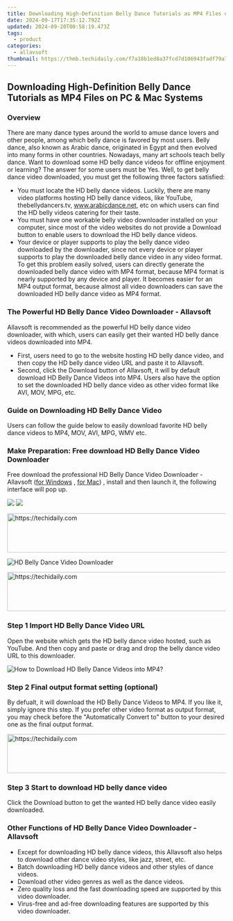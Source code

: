 ```yaml
---
title: Downloading High-Definition Belly Dance Tutorials as MP4 Files on PC & Mac Systems
date: 2024-09-17T17:35:12.792Z
updated: 2024-09-20T00:58:19.473Z
tags:
  - product
categories:
  - allavsoft
thumbnail: https://thmb.techidaily.com/f7a18b1ed8a37fcd7d106943fadf79a7add46bd88aaea370f1b5ca7a72e0a9d3.jpg
---
```


## Downloading High-Definition Belly Dance Tutorials as MP4 Files on PC & Mac Systems

### Overview

There are many dance types around the world to amuse dance lovers and other people, among which belly dance is favored by most users. Belly dance, also known as Arabic dance, originated in Egypt and then evolved into many forms in other countries. Nowadays, many art schools teach belly dance. Want to download some HD belly dance videos for offline enjoyment or learning? The answer for some users must be Yes. Well, to get belly dance video downloaded, you must get the following three factors satisfied:

* You must locate the HD belly dance videos. Luckily, there are many video platforms hosting HD belly dance videos, like YouTube, thebellydancers.tv, www.arabicdance.net, etc on which users can find the HD belly videos catering for their taste.
* You must have one workable belly video downloader installed on your computer, since most of the video websites do not provide a Download button to enable users to download the HD belly dance videos.
* Your device or player supports to play the belly dance video downloaded by the downloader, since not every device or player supports to play the downloaded belly dance video in any video format. To get this problem easily solved, users can directly generate the downloaded belly dance video with MP4 format, because MP4 format is nearly supported by any device and player. It becomes easier for an MP4 output format, because almost all video downloaders can save the downloaded HD belly dance video as MP4 format.

### The Powerful HD Belly Dance Video Downloader - Allavsoft

Allavsoft is recommended as the powerful HD belly dance video downloader, with which, users can easily get their wanted HD belly dance videos downloaded into MP4.

* First, users need to go to the website hosting HD belly dance video, and then copy the HD belly dance video URL and paste it to Allavsoft.
* Second, click the Download button of Allavsoft, it will by default download HD Belly Dance Videos into MP4\. Users also have the option to set the downloaded HD belly dance video as other video format like AVI, MOV, MPG, etc.

### Guide on Downloading HD Belly Dance Video

Users can follow the guide below to easily download favorite HD belly dance videos to MP4, MOV, AVI, MPG, WMV etc.

### Make Preparation: Free download HD Belly Dance Video Downloader

Free download the professional HD Belly Dance Video Downloader - Allavsoft ([for Windows](https://tools.techidaily.com/allavsoft/products/) , [for Mac](https://tools.techidaily.com/allavsoft/products/)) , install and then launch it, the following interface will pop up.

[![](https://www.allavsoft.com/how-to/../images/how-to/free-download-win.jpg)](https://tools.techidaily.com/allavsoft/products/) [![](https://www.allavsoft.com/how-to/../images/how-to/free-download-mac.jpg)](https://tools.techidaily.com/allavsoft/products/)

<!-- affiliate ads begin -->
<a href="https://ephamedtechinc.pxf.io/c/5597632/2137211/26400" target="_top" id="2137211">
  <img src="//a.impactradius-go.com/display-ad/26400-2137211" border="0" alt="https://techidaily.com" width="728" height="90"/>
</a>
<img height="0" width="0" src="https://ephamedtechinc.pxf.io/i/5597632/2137211/26400" style="position:absolute;visibility:hidden;" border="0" />
<!-- affiliate ads end -->

![HD Belly Dance Video Downloader](https://www.allavsoft.com/how-to/../images/allavsoft/screen-shot-600.jpg)

<!-- affiliate ads begin -->
<a href="https://zebaoaffiliateprogram.pxf.io/c/5597632/2137976/21526" target="_top" id="2137976">
  <img src="//a.impactradius-go.com/display-ad/21526-2137976" border="0" alt="https://techidaily.com" width="728" height="90"/>
</a>
<img height="0" width="0" src="https://zebaoaffiliateprogram.pxf.io/i/5597632/2137976/21526" style="position:absolute;visibility:hidden;" border="0" />
<!-- affiliate ads end -->

### Step 1 Import HD Belly Dance Video URL

Open the website which gets the HD belly dance video hosted, such as YouTube. And then copy and paste or drag and drop the belly dance video URL to this downloader.

![How to Download HD Belly Dance Videos into MP4?](https://www.allavsoft.com/how-to/../images/how-to/download-rtmp-video/download-rtmp-video.jpg)

### Step 2 Final output format setting (optional)

By defualt, it will download the HD Belly Dance Videos to MP4\. If you like it, simply ignore this step. If you prefer other video format as output format, you may check before the "Automatically Convert to" button to your desired one as the final output format.

<!-- affiliate ads begin -->
<a href="https://aligracehair.sjv.io/c/5597632/1975807/19272" target="_top" id="1975807">
  <img src="//a.impactradius-go.com/display-ad/19272-1975807" border="0" alt="https://techidaily.com" width="728" height="90"/>
</a>
<img height="0" width="0" src="https://aligracehair.sjv.io/i/5597632/1975807/19272" style="position:absolute;visibility:hidden;" border="0" />
<!-- affiliate ads end -->

### Step 3 Start to download HD belly dance video

Click the Download button to get the wanted HD belly dance video easily downloaded.

### Other Functions of HD Belly Dance Video Downloader - Allavsoft

* Except for downloading HD belly dance videos, this Allavsoft also helps to download other dance video styles, like jazz, street, etc.
* Batch downloading HD belly dance videos and other styles of dance videos.
* Download other video genres as well as the dance videos.
* Zero quality loss and the fast downloading speed are supported by this video downloader.
* Virus-free and ad-free downloading features are supported by this video downloader.

<ins class="adsbygoogle"
     style="display:block"
     data-ad-format="autorelaxed"
     data-ad-client="ca-pub-7571918770474297"
     data-ad-slot="1223367746"></ins>

<ins class="adsbygoogle"
     style="display:block"
     data-ad-client="ca-pub-7571918770474297"
     data-ad-slot="8358498916"
     data-ad-format="auto"
     data-full-width-responsive="true"></ins>
